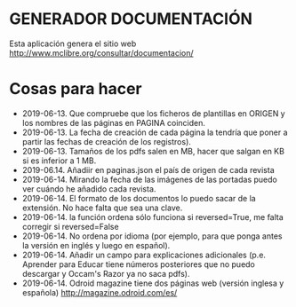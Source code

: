 # GENERADOR DOCUMENTACIÓN

Esta aplicación genera el sitio web http://www.mclibre.org/consultar/documentacion/


# Cosas para hacer
* 2019-06-13. Que compruebe que los ficheros de plantillas en ORIGEN y los nombres de las páginas en PAGINA coinciden.
* 2019-06-13. La fecha de creación de cada página la tendría que poner a partir las fechas de creación de los registros).
* 2019-06-13. Tamaños de los pdfs salen en MB, hacer que salgan en KB si es inferior a 1 MB.
* 2019-06.14. Añadiir en paginas.json el país de origen de cada revista
* 2019-06-14. Mirando la fecha de las imágenes de las portadas puedo ver cuándo he añadido cada revista.
* 2019-06-14. El formato de los documentos lo puedo sacar de la extensión. No hace falta que sea una clave.
* 2019-06-14. la función ordena sólo funciona si reversed=True, me falta corregir si reversed=False
* 2019-06-14. No ordena por idioma (por ejemplo, para que ponga antes la versión en inglés y luego en español).
* 2019-06-14. Añadir un campo para explicaciones adicionales (p.e. Aprender para Educar tiene números posteriores que no puedo descargar y Occam's Razor ya no saca pdfs).
* 2019-06-14. Odroid magazine tiene dos páginas web (versión inglesa y española) http://magazine.odroid.com/es/